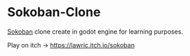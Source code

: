 # Sokoban-Clone
[Sokoban](https://www.wikiwand.com/en/Sokoban) clone create in godot engine for learning purposes.

Play on itch -> https://lawric.itch.io/sokoban 
